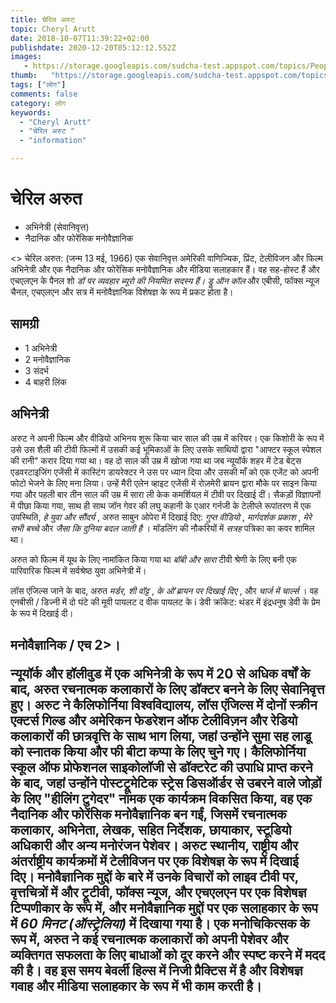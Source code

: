 ```yaml
---
title: चेरिल अरुट 
topic: Cheryl Arutt
date: 2018-10-07T11:39:22+02:00
publishdate: 2020-12-20T05:12:12.552Z
images: 
   - https://storage.googleapis.com/sudcha-test.appspot.com/topics/People/cheryl_arutt/1.jpeg
thumb:   "https://storage.googleapis.com/sudcha-test.appspot.com/topics/People/cheryl_arutt/thumb.jpeg"
tags: ["लोग"]
comments: false
category: लोग
keywords: 
  - "Cheryl Arutt"
  - "चेरिल अरुट "
  - "information"

---
```

<h1> चेरिल अरुत </h1> <p> </p> <ul> <li> अभिनेत्री (सेवानिवृत्त) </li> <li> नैदानिक ​​और फोरेंसिक मनोवैज्ञानिक </li> </ul> <> चेरिल अरुत: (जन्म 13 मई, 1966) एक सेवानिवृत्त अमेरिकी वाणिज्यिक, प्रिंट, टेलीविजन और फिल्म अभिनेत्री और एक नैदानिक ​​और फोरेंसिक मनोवैज्ञानिक और मीडिया सलाहकार हैं। वह सह-होस्ट हैं और एचएलएन के पैनल शो <i> डॉ पर व्यवहार ब्यूरो की नियमित सदस्य हैं। ड्रू ऑन कॉल </i> और एबीसी, फॉक्स न्यूज चैनल, एचएलएन और सत्र में मनोवैज्ञानिक विशेषज्ञ के रूप में प्रकट होता है। </p> <h2> सामग्री </h2> <ul> <li> 1 अभिनेत्री </li> <li> 2 मनोवैज्ञानिक </li> <li> 3 संदर्भ </li> <li> 4 बाहरी लिंक </li> </ul> <h2> अभिनेत्री </h2> <p> अरुट ने अपनी फिल्म और वीडियो अभिनय शुरू किया चार साल की उम्र में करियर। एक किशोरी के रूप में उसे उस शैली की टीवी फिल्मों में उसकी कई भूमिकाओं के लिए उसके साथियों द्वारा "आफ्टर स्कूल स्पेशल की रानी" करार दिया गया था। वह दो साल की उम्र में खोजा गया था जब न्यूयॉर्क शहर में टेड बेट्स एडवरटाइजिंग एजेंसी में कास्टिंग डायरेक्टर ने उस पर ध्यान दिया और उसकी माँ को एक एजेंट को अपनी फोटो भेजने के लिए मना लिया। उन्हें मैरी एलेन व्हाइट एजेंसी में रोज़मेरी ब्रायन द्वारा मौके पर साइन किया गया और पहली बार तीन साल की उम्र में सारा ली केक कमर्शियल में टीवी पर दिखाई दीं। सैकड़ों विज्ञापनों में पीछा किया गया, साथ ही साथ जॉन गेवर की लघु कहानी के एआर गर्नजी के टेलीप्ले रूपांतरण में एक उपस्थिति, <i> हे युवा और सौंदर्य </i>, अरुत साबुन ओपेरा में दिखाई दिए: <i> गुप्त वीडियो </i>, <i> मार्गदर्शक प्रकाश </i>, <i> मेरे सभी बच्चे </i> और <i> जैसा कि दुनिया बदल जाती है </i>। मॉडलिंग की नौकरियों में <i> सत्रह </i> पत्रिका का कवर शामिल था। </p> <p> अरुत को फिल्म में यूथ के लिए नामांकित किया गया था <i> बॉबी और सारा </i में एक अमीश लड़की के रूप में उनकी शीर्षक भूमिका के लिए। > टीवी श्रेणी के लिए बनी एक पारिवारिक फिल्म में सर्वश्रेष्ठ युवा अभिनेत्री में। </p> <p> लॉस एंजिल्स जाने के बाद, अरुत <i> मर्डर, शी वॉट्ट </i>, <i> के ओ'ब्रायन पर दिखाई दिए </i>, और <i> चार्ज में चार्ल्स </i>। वह एनबीसी / डिज्नी में दो घंटे की मूवी पायलट द वीक पायलट के i <Dav> डेवी क्रॉकेट: थंडर में इंद्रधनुष </i> डेवी के प्रेम के रूप में दिखाई दी। </p> <h2> मनोवैज्ञानिक / एच 2>। <p> न्यूयॉर्क और हॉलीवुड में एक अभिनेत्री के रूप में 20 से अधिक वर्षों के बाद, अरुत रचनात्मक कलाकारों के लिए डॉक्टर बनने के लिए सेवानिवृत्त हुए। अरुट ने कैलिफोर्निया विश्वविद्यालय, लॉस एंजिल्स में दोनों स्क्रीन एक्टर्स गिल्ड और अमेरिकन फेडरेशन ऑफ टेलीविज़न और रेडियो कलाकारों की छात्रवृत्ति के साथ भाग लिया, जहां उन्होंने सुमा सह लाडू को स्नातक किया और फी बीटा कप्पा के लिए चुने गए। कैलिफोर्निया स्कूल ऑफ प्रोफेशनल साइकोलॉजी से डॉक्टरेट की उपाधि प्राप्त करने के बाद, जहां उन्होंने पोस्टट्रूमेटिक स्ट्रेस डिसऑर्डर से उबरने वाले जोड़ों के लिए "हीलिंग टुगेदर" नामक एक कार्यक्रम विकसित किया, वह एक नैदानिक ​​और फोरेंसिक मनोवैज्ञानिक बन गईं, जिसमें रचनात्मक कलाकार, अभिनेता, लेखक, सहित निर्देशक, छायाकार, स्टूडियो अधिकारी और अन्य मनोरंजन पेशेवर। अरुट स्थानीय, राष्ट्रीय और अंतर्राष्ट्रीय कार्यक्रमों में टेलीविजन पर एक विशेषज्ञ के रूप में दिखाई दिए। मनोवैज्ञानिक मुद्दों के बारे में उनके विचारों को लाइव टीवी पर, वृत्तचित्रों में और ट्रूटीवी, फॉक्स न्यूज, और एचएलएन पर एक विशेषज्ञ टिप्पणीकार के रूप में, और मनोवैज्ञानिक मुद्दों पर एक सलाहकार के रूप में <i> 60 मिनट (ऑस्ट्रेलिया) </i> में दिखाया गया है। एक मनोचिकित्सक के रूप में, अरुत ने कई रचनात्मक कलाकारों को अपनी पेशेवर और व्यक्तिगत सफलता के लिए बाधाओं को दूर करने और स्पष्ट करने में मदद की है। वह इस समय बेवर्ली हिल्स में निजी प्रैक्टिस में है और विशेषज्ञ गवाह और मीडिया सलाहकार के रूप में भी काम करती है। </p> 